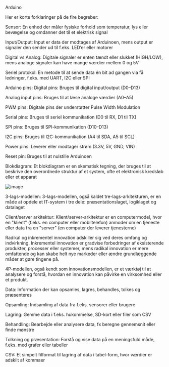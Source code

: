 Arduino

Her er korte forklaringer på de fire begreber:

Sensor: En enhed der måler fysiske forhold som temperatur, lys eller bevægelse og omdanner det til et elektrisk signal

Input/Output: Input er data der modtages af Arduinoen, mens output er signaler den sender ud til f.eks. LED’er eller motorer

Digital vs Analog: Digitale signaler er enten tændt eller slukket (HIGH/LOW), mens analoge signaler kan have mange værdier mellem 0 og 5V

Seriel protokol: En metode til at sende data én bit ad gangen via få ledninger, f.eks. med UART, I2C eller SPI

Arduino pins:
Digital pins: Bruges til digital input/output (D0–D13)

Analog input pins: Bruges til at læse analoge værdier (A0–A5)

PWM pins: Digitale pins der understøtter Pulse Width Modulation

Serial pins: Bruges til seriel kommunikation (D0 til RX, D1 til TX)

SPI pins: Bruges til SPI-kommunikation (D10–D13)

I2C pins: Bruges til I2C-kommunikation (A4 til SDA, A5 til SCL)

Power pins: Leverer eller modtager strøm (3.3V, 5V, GND, VIN)

Reset pin: Bruges til at nulstille Arduinoen

Blokdiagram: Et blokdiagram er en skematisk tegning, der bruges til at beskrive den overordnede struktur af et system, ofte et elektronisk kredsløb eller et apparat

![image](https://github.com/user-attachments/assets/44eae6b6-ceae-48b2-a86f-50a626c65d98)

3-lags-modellen: 3-lags-modellen, også kaldet tre-lags-arkitekturen, er en måde at opdele et IT-system i tre dele: præsentationslaget, logiklaget og datalaget

Client/server arkitektur: Klient/server-arkitektur er en computermodel, hvor en "klient" (f.eks. en computer eller mobiltelefon) anmoder om en tjeneste eller data fra en "server" (en computer der leverer tjenesterne)

Radikal og inkrementel innovation adskiller sig ved deres omfang og indvirkning. Inkrementel innovation er gradvise forbedringer af eksisterende produkter, processer eller systemer, mens radikal innovation er mere omfattende og kan skabe helt nye markeder eller ændre grundlæggende måder at gøre tingene på.

4P-modellen, også kendt som innovationsmodellen, er et værktøj til at analysere og forstå, hvordan en innovation kan påvirke en virksomhed eller et produkt.

Data: Information der kan opsamles, lagres, behandles, tolkes og præsenteres

Opsamling: Indsamling af data fra f.eks. sensorer eller brugere

Lagring: Gemme data i f.eks. hukommelse, SD-kort eller filer som CSV

Behandling: Bearbejde eller analysere data, fx beregne gennemsnit eller finde mønstre

Tolkning og præsentation: Forstå og vise data på en meningsfuld måde, f.eks. med grafer eller tabeller

CSV: Et simpelt filformat til lagring af data i tabel-form, hvor værdier er adskilt af kommaer
